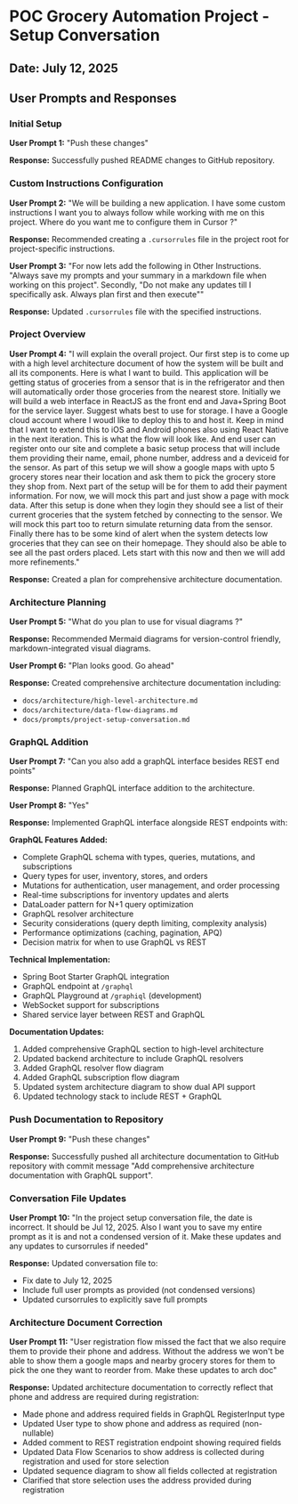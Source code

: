 # POC Grocery Automation Project - Setup Conversation

## Date: July 12, 2025

## User Prompts and Responses

### Initial Setup

**User Prompt 1:**
"Push these changes"

**Response:** Successfully pushed README changes to GitHub repository.

### Custom Instructions Configuration

**User Prompt 2:**
"We will be building a new application. I have some custom instructions I want you to always follow while working with me on this project. Where do you want me to configure them in Cursor ?"

**Response:** Recommended creating a `.cursorrules` file in the project root for project-specific instructions.

**User Prompt 3:**
"For now lets add the following in Other Instructions. "Always save my prompts and your summary in a markdown file when working on this project". Secondly, "Do not make any updates till I specifically ask. Always plan first and then execute""

**Response:** Updated `.cursorrules` file with the specified instructions.

### Project Overview

**User Prompt 4:**
"I will explain the overall project. Our first step is to come up with a high level architecture document of how the system will be built and all its components. Here is what I want to build.
This application will be getting status of groceries from a sensor that is in the refrigerator and then will automatically order those groceries from the nearest store. Initially we will build a web interface in ReactJS as the front end and Java+Spring Boot for the service layer. Suggest whats best to use for storage. I have a Google cloud account where I woudl like to deploy this to and host it. Keep in mind that I want to extend this to iOS and Android phones also using React Native in the next iteration. This is what the flow will look like. And end user can register onto our site and complete a basic setup process that will include them providing their name, email, phone number, address and a deviceid for the sensor. As part of this setup we will show a google maps with upto 5 grocery stores near their location and ask them to pick the grocery store they shop from. Next part of the setup will be for them to add their payment information. For now, we will mock this part and just show a page with mock data. After this setup is done when they login they should see a list of their current groceries that the system fetched by connecting to the sensor. We will mock this part too to return simulate returning data from the sensor. Finally there has to be some kind of alert when the system detects low groceries that they can see on their homepage. They should also be able to see all the past orders placed. Lets start with this now and then we will add more refinements."

**Response:** Created a plan for comprehensive architecture documentation.

### Architecture Planning

**User Prompt 5:**
"What do you plan to use for visual diagrams ?"

**Response:** Recommended Mermaid diagrams for version-control friendly, markdown-integrated visual diagrams.

**User Prompt 6:**
"Plan looks good. Go ahead"

**Response:** Created comprehensive architecture documentation including:
- `docs/architecture/high-level-architecture.md`
- `docs/architecture/data-flow-diagrams.md`
- `docs/prompts/project-setup-conversation.md`

### GraphQL Addition

**User Prompt 7:**
"Can you also add a graphQL interface besides REST end points"

**Response:** Planned GraphQL interface addition to the architecture.

**User Prompt 8:**
"Yes"

**Response:** Implemented GraphQL interface alongside REST endpoints with:

**GraphQL Features Added:**
- Complete GraphQL schema with types, queries, mutations, and subscriptions
- Query types for user, inventory, stores, and orders
- Mutations for authentication, user management, and order processing
- Real-time subscriptions for inventory updates and alerts
- DataLoader pattern for N+1 query optimization
- GraphQL resolver architecture
- Security considerations (query depth limiting, complexity analysis)
- Performance optimizations (caching, pagination, APQ)
- Decision matrix for when to use GraphQL vs REST

**Technical Implementation:**
- Spring Boot Starter GraphQL integration
- GraphQL endpoint at `/graphql`
- GraphQL Playground at `/graphiql` (development)
- WebSocket support for subscriptions
- Shared service layer between REST and GraphQL

**Documentation Updates:**
1. Added comprehensive GraphQL section to high-level architecture
2. Updated backend architecture to include GraphQL resolvers
3. Added GraphQL resolver flow diagram
4. Added GraphQL subscription flow diagram
5. Updated system architecture diagram to show dual API support
6. Updated technology stack to include REST + GraphQL

### Push Documentation to Repository

**User Prompt 9:**
"Push these changes"

**Response:** Successfully pushed all architecture documentation to GitHub repository with commit message "Add comprehensive architecture documentation with GraphQL support".

### Conversation File Updates

**User Prompt 10:**
"In the project setup conversation file, the date is incorrect. It should be Jul 12, 2025. Also I want you to save my entire prompt as it is and not a condensed version of it. Make these updates and any updates to cursorrules if needed"

**Response:** Updated conversation file to:
- Fix date to July 12, 2025
- Include full user prompts as provided (not condensed versions)
- Updated cursorrules to explicitly save full prompts

### Architecture Document Correction

**User Prompt 11:**
"User registration flow missed the fact that we also require them to provide their phone and address. Without the address we won't be able to show them a google maps and nearby grocery stores for them to pick the one they want to reorder from. Make these updates to arch doc"

**Response:** Updated architecture documentation to correctly reflect that phone and address are required during registration:
- Made phone and address required fields in GraphQL RegisterInput type
- Updated User type to show phone and address as required (non-nullable)
- Added comment to REST registration endpoint showing required fields
- Updated Data Flow Scenarios to show address is collected during registration and used for store selection
- Updated sequence diagram to show all fields collected at registration
- Clarified that store selection uses the address provided during registration 